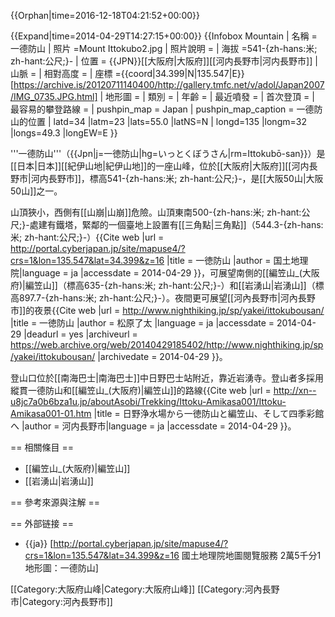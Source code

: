 {{Orphan|time=2016-12-18T04:21:52+00:00}}

{{Expand|time=2014-04-29T14:27:15+00:00}}
{{Infobox Mountain
| 名稱 =一德防山
| 照片 =Mount Ittokubo2.jpg
| 照片說明 =
| 海拔 =541-{zh-hans:米; zh-hant:公尺;}-
| 位置 = {{JPN}}[[大阪府|大阪府]][[河内長野市|河内長野市]]
| 山脈 =
| 相對高度 =
| 座標 ={{coord|34.399|N|135.547|E}}[https://archive.is/20120711140400/http://gallery.tmfc.net/v/adol/Japan2007/IMG_0735.JPG.html]
| 地形圖 =
| 類別 =
| 年齡 =
| 最近噴發 = 
| 首次登頂 = 
| 最容易的攀登路線 = 
| pushpin_map = Japan
| pushpin_map_caption = 一德防山的位置
| latd=34 |latm=23 |lats=55.0 |latNS=N
| longd=135 |longm=32 |longs=49.3 |longEW=E
}}

'''一德防山'''（{{Jpn|j=一徳防山|hg=いっとくぼうさん|rm=Ittokubō-san}}）是[[日本|日本]][[紀伊山地|紀伊山地]]的一座山峰，位於[[大阪府|大阪府]][[河内長野市|河内長野市]]，標高541-{zh-hans:米; zh-hant:公尺;}-，是[[大阪50山|大阪50山]]之一。

山頂狹小，西側有[[山崩|山崩]]危險。山頂東南500-{zh-hans:米; zh-hant:公尺;}-處建有鐵塔，緊鄰的一個臺地上設置有[[三角點|三角點]]（544.3-{zh-hans:米; zh-hant:公尺;}-）<ref>{{Cite web |url = http://portal.cyberjapan.jp/site/mapuse4/?crs=1&lon=135.547&lat=34.399&z=16 |title = 一徳防山 |author = 国土地理院|language = ja |accessdate = 2014-04-29 }}</ref>，可展望南側的[[編笠山_(大阪府)|編笠山]]（標高635-{zh-hans:米; zh-hant:公尺;}-）和[[岩湧山|岩湧山]]（標高897.7-{zh-hans:米; zh-hant:公尺;}-）。夜間更可展望[[河內長野市|河內長野市]]的夜景<ref>{{Cite web |url = http://www.nighthiking.jp/sp/yakei/ittokubousan/ |title = 一徳防山 |author = 松原了太 |language = ja |accessdate = 2014-04-29 |deadurl = yes |archiveurl = https://web.archive.org/web/20140429185402/http://www.nighthiking.jp/sp/yakei/ittokubousan/ |archivedate = 2014-04-29 }}</ref>。

登山口位於[[南海巴士|南海巴士]]中日野巴士站附近，靠近岩湧寺。登山者多採用縱貫一德防山和[[編笠山_(大阪府)|編笠山]]的路線<ref>{{Cite web |url = http://xn--u8jc7a0b6bza1u.jp/aboutAsobi/Trekking/Ittoku-Amikasa001/Ittoku-Amikasa001-01.htm |title = 日野浄水場から一徳防山と編笠山、そして四季彩館へ |author = 河内長野市|language = ja |accessdate = 2014-04-29 }}</ref>。

== 相關條目 ==
* [[編笠山_(大阪府)|編笠山]]
* [[岩湧山|岩湧山]]

== 參考來源與注解 ==
<references />

== 外部链接 ==
* {{ja}} [http://portal.cyberjapan.jp/site/mapuse4/?crs=1&lon=135.547&lat=34.399&z=16 國土地理院地圖閱覽服務 2萬5千分1地形圖：一德防山]

[[Category:大阪府山峰|Category:大阪府山峰]]
[[Category:河內長野市|Category:河內長野市]]